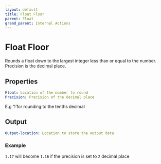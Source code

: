 ```yaml
---
layout: default
title: Float Floor
parent: Float
grand_parent: Internal Actions
---
```

# Float Floor
Rounds a float down to the largest integer less than or equal to the number. Precision is the decimal place.

## Properties
```yaml
Float: Location of the number to round
Precision: Precision of the decimal place
```
E.g ‘1’for rounding to the tenths decimal

## Output
```yaml
Output-location: Location to store the output data
```

### Example
`1.17` will become `1.16` if the precision is set to `2` decimal place
